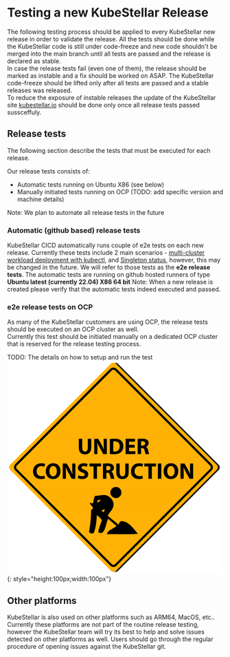 # Testing a new KubeStellar Release

The following testing process should be applied to every KubeStellar new release in order to validate the release. All the tests should be done while the KubeStellar code is still under code-freeze and new code shouldn't be merged into the main branch until all tests are passed and the release is declared as stable.  
In case the release tests fail (even one of them), the release should be marked as instable and a fix should be worked on ASAP. The KubeStellar code-freeze should be lifted only after all tests are passed and a stable releases was released.  
To reduce the exposure of instable releases the update of the KubeStellar site [kubestellar.io](https://docs.kubestellar.io) should be done only once all release tests passed sussceffuly. 

## Release tests
The following section describe the tests that must be executed for each release.

Our release tests consists of:
   * Automatic tests running on Ubuntu X86 (see below)
   * Manually initiated tests running on OCP (TODO: add specific version and machine details)

Note:  We plan to automate all release tests in the future

### Automatic (github based) release tests
KubeStellar CICD automatically runs couple of e2e tests on each new release. Currently these tests include 2 main scenarios - [multi-cluster workload deployment with kubectl](examples.md#scenario-1---multi-cluster-workload-deployment-with-kubectl), and [Singleton status](examples.md#scenario-4---singleton-status), however, this may be changed in the future. We will refer to those tests as the **e2e release tests**. 
The automatic tests are running on github hosted runners of type **Ubuntu latest (currently 22.04) X86 64 bit** 
Note: When a new release is created please verify that the automatic tests indeed executed and passed. 

### e2e release tests on OCP
As many of the KubeStellar customers are using OCP, the release tests should be executed on an OCP cluster as well.  
Currently this test should be initiated manually on a dedicated OCP cluster that is reserved for the release testing process. 

TODO: The details on how to setup and run the test
![](./images/construction.png){: style="height:100px;width:100px"}

## Other platforms
KubeStellar is also used on other platforms such as ARM64, MacOS, etc.. Currently these platforms are not part of the routine release testing, however the KubeStellar team will try its best to help and solve issues detected on other platforms as well. Users should go through the regular procedure of opening issues against the KubeStellar git.
